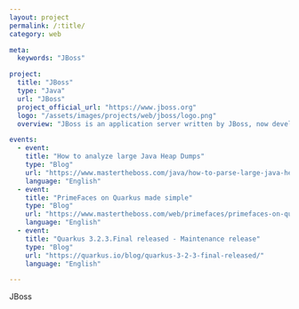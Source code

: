 ```yaml
---
layout: project
permalink: /:title/
category: web

meta:
  keywords: "JBoss"

project:
  title: "JBoss"
  type: "Java"
  url: "JBoss"
  project_official_url: "https://www.jboss.org"
  logo: "/assets/images/projects/web/jboss/logo.png"
  overview: "JBoss is an application server written by JBoss, now developed by Red Hat. JBoss is written in Java and implements the Java Platform, Enterprise Edition (Java EE) specification. It runs on multiple platforms."

events:
  - event:
    title: "How to analyze large Java Heap Dumps"
    type: "Blog"
    url: "https://www.mastertheboss.com/java/how-to-parse-large-java-heap-dumps/"
    language: "English"
  - event:
    title: "PrimeFaces on Quarkus made simple"
    type: "Blog"
    url: "https://www.mastertheboss.com/web/primefaces/primefaces-on-quarkus-made-simple/"
    language: "English"
  - event:
    title: "Quarkus 3.2.3.Final released - Maintenance release"
    type: "Blog"
    url: "https://quarkus.io/blog/quarkus-3-2-3-final-released/"
    language: "English"

---
```


<p>JBoss</p>
